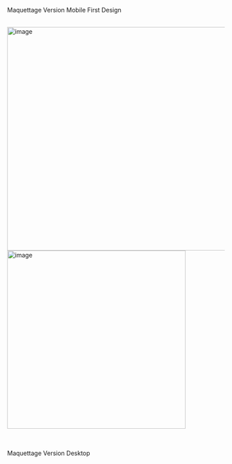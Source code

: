 <p align="left">Maquettage Version Mobile First Design</p>
<br>
<img width="518" alt="image" src="https://github.com/user-attachments/assets/e6cd1bc0-ffeb-4ac1-90b4-9792e0a45760">
<br>
<img width="413" alt="image" src="https://github.com/user-attachments/assets/98a088fa-f600-483e-bc96-52fa3835c69a">
<br>
<br>
<br>
<p align="left">Maquettage Version Desktop</p>

